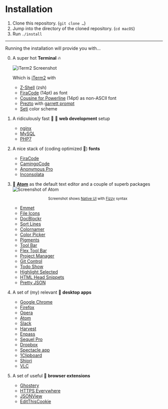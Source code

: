 # Installation

1. Clone this repository. (`git clone …`)
2. Jump into the directory of the cloned repository. (`cd macOS`)
3. Run `./install`

---

Running the installation will provide you with…

0. A super hot **Terminal** 🔥

    ![iTerm2 Screenshot](https://mzdr.github.io/macos/iTerm2.png)  

    Which is [iTerm2] with

    - [Z-Shell] \(zsh)
    - [FiraCode] \(14pt) as font
    - [Cousine for Powerline] \(14pt) as non-ASCII font
    - [Prezto] with [garrett prompt]
    - [Seti] color scheme

0. A ridiculously fast 🚓 💨 **web development**  setup
    - [nginx]
    - [MySQL]
    - [PHP7]

0. A nice stack of (coding optimized 👀) **fonts**
    - [FiraCode]
    - [CamingoCode]
    - [Anonymous Pro]
    - [Inconsolata]

0. 💪 **[Atom]** as the default text editor and a couple of superb packages  
    ![Screenshot of Atom](https://mzdr.github.io/macos/atom-light.png)  
    <p align="center"><sub>Screenshot shows <a href="https://atom.io/themes/native-ui">Native UI</a> with <a href="https://atom.io/themes/fizzy">Fizzy</a> syntax</sub></p>

    - [Emmet]
    - [File Icons]
    - [DocBlockr]
    - [Sort Lines]
    - [Colornamer]
    - [Color Picker]
    - [Pigments]
    - [Tool Bar]
    - [Flex Tool Bar]
    - [Project Manager]
    - [Git Control]
    - [Todo Show]
    - [Highlight Selected]
    - [HTML Head Snippets]
    - [Pretty JSON]

0. A set of (my) relevant 🍧 **desktop apps**
    - [Google Chrome]
    - [Firefox]
    - [Opera]
    - [Atom]
    - [Slack]
    - [Harvest]
    - [Enpass]
    - [Sequel Pro]
    - [Dropbox]
    - [Spectacle app]
    - [1Clipboard]
    - [Shiori]
    - [VLC]

0. A set of useful 🍻 **browser extensions**
    - [Ghostery]
    - [HTTPS Everywhere]
    - [JSONView]
    - [EditThisCookie]


<!-- Terminal -->
[Z-Shell]: http://www.zsh.org/
[iTerm2]: https://github.com/gnachman/iTerm2
[borderless-padding]: https://github.com/jaredculp/iterm2-borderless-padding
[Prezto]: https://github.com/sorin-ionescu/prezto
[garrett prompt]: https://github.com/chauncey-garrett/zsh-prompt-garrett
[Seti]: https://github.com/mbadolato/iTerm2-Color-Schemes/tree/master/schemes
[Cousine for Powerline]: https://github.com/powerline/fonts

<!-- Desktop apps -->
[Google Chrome]: https://www.google.de/chrome/
[Firefox]: https://www.mozilla.org/de/firefox/
[Opera]: https://www.opera.com/
[Atom]: https://atom.io/
[Slack]: https://slack.com/
[Harvest]: https://www.getharvest.com/
[Enpass]: https://www.enpass.io/
[Sequel Pro]: http://www.sequelpro.com/
[Dropbox]: https://www.dropbox.com/downloading
[Spectacle app]: https://www.spectacleapp.com/
[1Clipboard]: http://1clipboard.io/
[FileShuttle]: http://fileshuttle.io/
[Shiori]: https://aki-null.net/shiori/
[VLC]: https://www.videolan.org/vlc/
[Atom]: https://atom.io

<!-- Web development -->
[nginx]: https://nginx.org/
[MySQL]: https://www.mysql.com/
[PHP7]: https://secure.php.net/

<!-- Fonts -->
[FiraCode]: https://github.com/tonsky/FiraCode
[CamingoCode]: http://www.janfromm.de/typefaces/camingomono/camingocode/
[Anonymous Pro]: http://www.marksimonson.com/fonts/view/anonymous-pro
[Inconsolata]: http://levien.com/type/myfonts/inconsolata.html


<!-- Atom packages -->
[Emmet]: https://atom.io/packages/emmet
[File Icons]: https://atom.io/packages/file-icons
[DocBlockr]: https://atom.io/packages/docblockr
[Sort Lines]: https://atom.io/packages/sort-lines
[Todo Show]: https://atom.io/packages/todo-show
[Pigments]: https://atom.io/packages/pigments
[Highlight Selected]: https://atom.io/packages/highlight-selected
[HTML Head Snippets]: https://atom.io/packages/html-head-snippets
[Colornamer]: https://atom.io/packages/colornamer
[Color Picker]: https://atom.io/packages/color-picker
[Pretty JSON]: https://atom.io/packages/pretty-json
[Tool Bar]: https://atom.io/packages/tool-bar
[Flex Tool Bar]: https://atom.io/packages/flex-tool-bar
[Git Control]: https://atom.io/packages/git-control
[Project Manager]: https://atom.io/packages/project-manager

<!-- Browser extensions -->
[Ghostery]: https://www.ghostery.com/try-us/download-browser-extension/
[HTTPS Everywhere]: https://www.eff.org/de/https-everywhere
[JSONView]: http://jsonview.com/
[EditThisCookie]: http://www.editthiscookie.com/
